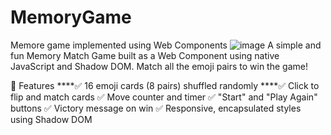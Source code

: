 # MemoryGame
Memore game implemented using Web Components
![image](https://github.com/user-attachments/assets/b297ec66-8da1-4916-8fc1-6aef32a98e25)
A simple and fun Memory Match Game built as a Web Component using native JavaScript and Shadow DOM. Match all the emoji pairs to win the game!

🧩 Features
****✅ 16 emoji cards (8 pairs) shuffled randomly
****✅ Click to flip and match cards
✅ Move counter and timer
✅ "Start" and "Play Again" buttons
✅ Victory message on win
✅ Responsive, encapsulated styles using Shadow DOM

